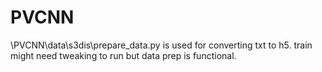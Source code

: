 # PVCNN
\PVCNN\data\s3dis\prepare_data.py is used for converting txt to h5. train might need tweaking to run but data prep is functional.
